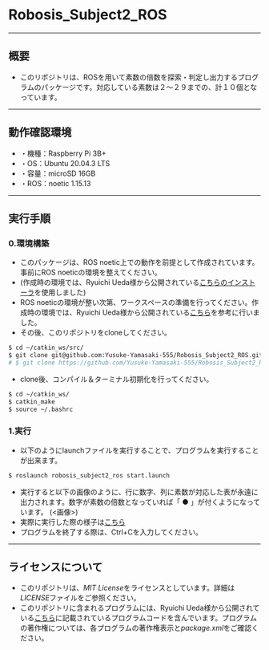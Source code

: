 # Robosis_Subject2_ROS
---
## 概要
- このリポジトリは、ROSを用いて素数の倍数を探索・判定し出力するプログラムのパッケージです。対応している素数は２～２９までの、計１０個となっています。
---
## 動作確認環境
- ・機種：Raspberry Pi 3B+
- ・OS：Ubuntu 20.04.3 LTS
- ・容量：microSD 16GB
- ・ROS：noetic 1.15.13
---
## 実行手順
### 0.環境構築
- このパッケージは、ROS noetic上での動作を前提として作成されています。事前にROS noeticの環境を整えてください。
- (作成時の環境では、Ryuichi Ueda様から公開されている[こちらのインストーラ](https://github.com/ryuichiueda/ros_setup_scripts_Ubuntu20.04_server)を使用しました)
- ROS noeticの環境が整い次第、ワークスペースの準備を行ってください。作成時の環境では、Ryuichi Ueda様から公開されている[こちら](https://github.com/Yusuke-Yamasaki-555/robosys2020/blob/master/md/ros.md#%E3%83%AF%E3%83%BC%E3%82%AF%E3%82%B9%E3%83%9A%E3%83%BC%E3%82%B9%E3%81%AE%E6%BA%96%E5%82%99)を参考に行いました。
- その後、このリポジトリをcloneしてください。
```bash
$ cd ~/catkin_ws/src/
$ git clone git@github.com:Yusuke-Yamasaki-555/Robosis_Subject2_ROS.git # ssh通信の場合
# $ git clone https://github.com/Yusuke-Yamasaki-555/Robosis_Subject2_ROS.git # https通信の場合
```
- clone後、コンパイル＆ターミナル初期化を行ってください。
```bash
$ cd ~/catkin_ws/
$ catkin_make
$ source ~/.bashrc
```
### 1.実行
- 以下のようにlaunchファイルを実行することで、プログラムを実行することが出来ます。
```bash
$ roslaunch robosis_subject2_ros start.launch
```
- 実行すると以下の画像のように、行に数字、列に素数が対応した表が永遠に出力されます。数字が素数の倍数となっていれば「 ● 」が付くようになっています。
(<画像>)
- 実際に実行した際の様子は[こちら](<youtube>)
- プログラムを終了する際は、Ctrl+Cを入力してください。
---
## ライセンスについて
- このリポジトリは、*MIT License*をライセンスとしています。詳細は*LICENSE*ファイルをご参照ください。
- このリポジトリに含まれるプログラムには、Ryuichi Ueda様から公開されている[こちら](https://github.com/Yusuke-Yamasaki-555/robosys2020/blob/master/md/ros.md)に記載されているプログラムコードを含んでいます。プログラムの著作権については、各プログラムの著作権表示と*package.xml*をご確認ください。
